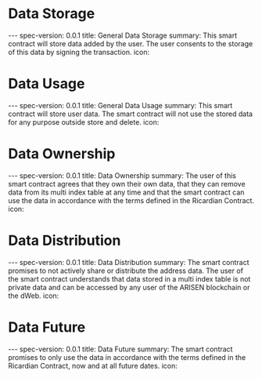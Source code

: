 <h1 class="clause">Data Storage</h1>
---
spec-version: 0.0.1
title: General Data Storage
summary: This smart contract will store data added by the user. The user consents to the storage of this data by signing the transaction.
icon:

<h1 class="clause">Data Usage</h1>
---
spec-version: 0.0.1
title: General Data Usage
summary: This smart contract will store user data. The smart contract will not use the stored data for any purpose outside store and delete.
icon:

<h1 class="clause">Data Ownership</h1>
---
spec-version: 0.0.1
title: Data Ownership
summary: The user of this smart contract agrees that they own their own data, that they can remove data from its multi index table at any time and that the smart contract can use the data in accordance with the terms defined in the Ricardian Contract.
icon:

<h1 class="clause">Data Distribution</h1>
---
spec-version: 0.0.1
title: Data Distribution
summary: The smart contract promises to not actively share or distribute the address data. The user of the smart contract understands that data stored in a multi index table is not private data and can be accessed by any user of the ARISEN blockchain or the dWeb.
icon:

<h1 class="clause">Data Future</h1>
---
spec-version: 0.0.1
title: Data Future
summary: The smart contract promises to only use the data in accordance with the terms defined in the Ricardian Contract, now and at all future dates.
icon:
